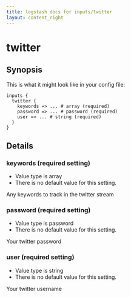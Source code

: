 ```yaml
---
title: logstash docs for inputs/twitter
layout: content_right
---
```

# twitter



## Synopsis

This is what it might look like in your config file:

    inputs {
      twitter {
        keywords => ... # array (required)
        password => ... # password (required)
        user => ... # string (required)
      }
    }

## Details

### keywords (required setting)

* Value type is array
* There is no default value for this setting.

Any keywords to track in the twitter stream

### password (required setting)

* Value type is password
* There is no default value for this setting.

Your twitter password

### user (required setting)

* Value type is string
* There is no default value for this setting.

Your twitter username

